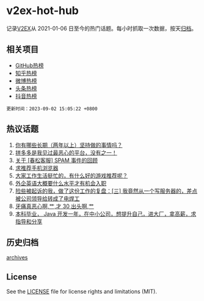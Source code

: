 # v2ex-hot-hub

 记录[V2EX](https://www.v2ex.com/)从 2021-01-06 日至今的热门话题。每小时抓取一次数据，按天[归档](archives)。
 
 ## 相关项目

- [GitHub热榜](https://github.com/lonnyzhang423/github-hot-hub)
- [知乎热榜](https://github.com/lonnyzhang423/zhihu-hot-hub)
- [微博热榜](https://github.com/lonnyzhang423/weibo-hot-hub)
- [头条热榜](https://github.com/lonnyzhang423/toutiao-hot-hub)
- [抖音热榜](https://github.com/lonnyzhang423/douyin-hot-hub)


 `更新时间：2023-09-02 15:05:22 +0800`

## 热议话题

1. [你有哪些长期（两年以上）坚持做的事情吗？](https://www.v2ex.com/t/970171)
1. [拼多多是我见过最恶心的平台，没有之一！](https://www.v2ex.com/t/970281)
1. [关于 [春松客服] SPAM 事件的回顾](https://www.v2ex.com/t/970315)
1. [求推荐手机浏览器](https://www.v2ex.com/t/970283)
1. [大家工作生活挺忙的，有什么好的游戏推荐呢？](https://www.v2ex.com/t/970155)
1. [外企英语大概要什么水平才有机会入职](https://www.v2ex.com/t/970142)
1. [险些被起诉的我，做了这份工作的复盘：[三] 我竟然从一个写服务器的，差点被公司领导给转成了电焊工](https://www.v2ex.com/t/970291)
1. [牙痛真恶心啊,艹,才 30 出头啊,艹](https://www.v2ex.com/t/970244)
1. [本科毕业， Java 开发一年，在中小公司，想提升自己，进大厂，拿高薪，求指导和分享](https://www.v2ex.com/t/970112)

## 历史归档

[archives](archives)

## License

See the [LICENSE](LICENSE) file for license rights and limitations (MIT).
